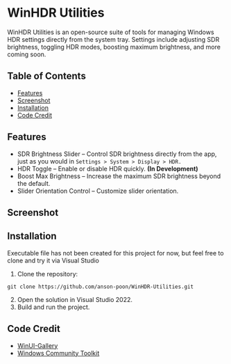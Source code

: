 # WinHDR Utilities
WinHDR Utilities is an open-source suite of tools for managing Windows HDR settings directly from the system tray. Settings include adjusting SDR brightness, toggling HDR modes, boosting maximum brightness, and more coming soon.

## Table of Contents
* [Features](#features)
* [Screenshot](#screenshot)
* [Installation](#installation)
* [Code Credit](#code-credit)

## Features
* SDR Brightness Slider – Control SDR brightness directly from the app, just as you would in ```Settings > System > Display > HDR.```
* HDR Toggle – Enable or disable HDR quickly. **(In Development)**
* Boost Max Brightness – Increase the maximum SDR brightness beyond the default.
* Slider Orientation Control – Customize slider orientation.

## Screenshot


## Installation
Executable file has not been created for this project for now, but feel free to clone and try it via Visual Studio
1. Clone the repository:
```
git clone https://github.com/anson-poon/WinHDR-Utilities.git
```
2. Open the solution in Visual Studio 2022.
3. Build and run the project.

## Code Credit
* [WinUI-Gallery](https://github.com/microsoft/WinUI-Gallery)
* [Windows Community Toolkit](https://github.com/CommunityToolkit/Windows)

